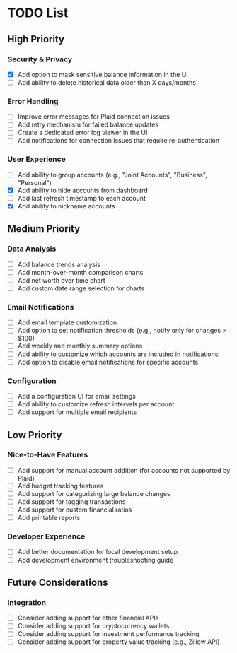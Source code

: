 # TODO List

## High Priority

### Security & Privacy
- [x] Add option to mask sensitive balance information in the UI
- [ ] Add ability to delete historical data older than X days/months

### Error Handling
- [ ] Improve error messages for Plaid connection issues
- [ ] Add retry mechanism for failed balance updates
- [ ] Create a dedicated error log viewer in the UI
- [ ] Add notifications for connection issues that require re-authentication

### User Experience
- [ ] Add ability to group accounts (e.g., "Joint Accounts", "Business", "Personal")
- [x] Add ability to hide accounts from dashboard
- [ ] Add last refresh timestamp to each account
- [x] Add ability to nickname accounts

## Medium Priority

### Data Analysis
- [ ] Add balance trends analysis
- [ ] Add month-over-month comparison charts
- [ ] Add net worth over time chart
- [ ] Add custom date range selection for charts

### Email Notifications
- [ ] Add email template customization
- [ ] Add option to set notification thresholds (e.g., notify only for changes > $100)
- [ ] Add weekly and monthly summary options
- [ ] Add ability to customize which accounts are included in notifications
- [ ] Add option to disable email notifications for specific accounts

### Configuration
- [ ] Add a configuration UI for email settings
- [ ] Add ability to customize refresh intervals per account
- [ ] Add support for multiple email recipients

## Low Priority

### Nice-to-Have Features
- [ ] Add support for manual account addition (for accounts not supported by Plaid)
- [ ] Add budget tracking features
- [ ] Add support for categorizing large balance changes
- [ ] Add support for tagging transactions
- [ ] Add support for custom financial ratios
- [ ] Add printable reports

### Developer Experience
- [ ] Add better documentation for local development setup
- [ ] Add development environment troubleshooting guide

## Future Considerations

### Integration
- [ ] Consider adding support for other financial APIs
- [ ] Consider adding support for cryptocurrency wallets
- [ ] Consider adding support for investment performance tracking
- [ ] Consider adding support for property value tracking (e.g., Zillow API)